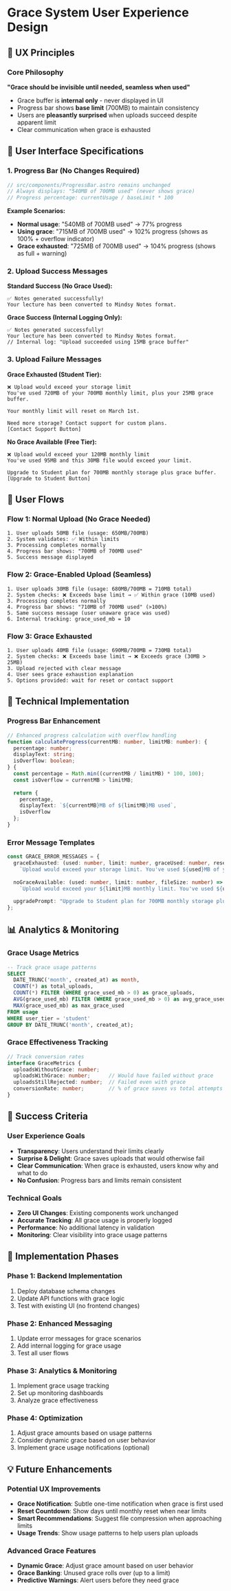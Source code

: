 # Grace System User Experience Design

## 🎯 UX Principles

### Core Philosophy
**"Grace should be invisible until needed, seamless when used"**

- Grace buffer is **internal only** - never displayed in UI
- Progress bar shows **base limit** (700MB) to maintain consistency
- Users are **pleasantly surprised** when uploads succeed despite apparent limit
- Clear communication when grace is exhausted

## 📱 User Interface Specifications

### 1. Progress Bar (No Changes Required)
```typescript
// src/components/ProgressBar.astro remains unchanged
// Always displays: "540MB of 700MB used" (never shows grace)
// Progress percentage: currentUsage / baseLimit * 100
```

**Example Scenarios:**
- **Normal usage**: "540MB of 700MB used" → 77% progress
- **Using grace**: "715MB of 700MB used" → 102% progress (shows as 100% + overflow indicator)
- **Grace exhausted**: "725MB of 700MB used" → 104% progress (shows as full + warning)

### 2. Upload Success Messages

**Standard Success (No Grace Used):**
```
✅ Notes generated successfully!
Your lecture has been converted to Mindsy Notes format.
```

**Grace Success (Internal Logging Only):**
```
✅ Notes generated successfully!
Your lecture has been converted to Mindsy Notes format.
// Internal log: "Upload succeeded using 15MB grace buffer"
```

### 3. Upload Failure Messages

**Grace Exhausted (Student Tier):**
```
❌ Upload would exceed your storage limit
You've used 720MB of your 700MB monthly limit, plus your 25MB grace buffer.

Your monthly limit will reset on March 1st.

Need more storage? Contact support for custom plans.
[Contact Support Button]
```

**No Grace Available (Free Tier):**
```
❌ Upload would exceed your 120MB monthly limit
You've used 95MB and this 30MB file would exceed your limit.

Upgrade to Student plan for 700MB monthly storage plus grace buffer.
[Upgrade to Student Button]
```

## 🔄 User Flows

### Flow 1: Normal Upload (No Grace Needed)
```
1. User uploads 50MB file (usage: 650MB/700MB)
2. System validates: ✅ Within limits
3. Processing completes normally
4. Progress bar shows: "700MB of 700MB used"
5. Success message displayed
```

### Flow 2: Grace-Enabled Upload (Seamless)
```
1. User uploads 30MB file (usage: 680MB/700MB = 710MB total)
2. System checks: ❌ Exceeds base limit → ✅ Within grace (10MB used)
3. Processing completes normally  
4. Progress bar shows: "710MB of 700MB used" (>100%)
5. Same success message (user unaware grace was used)
6. Internal tracking: grace_used_mb = 10
```

### Flow 3: Grace Exhausted
```
1. User uploads 40MB file (usage: 690MB/700MB = 730MB total)
2. System checks: ❌ Exceeds base limit → ❌ Exceeds grace (30MB > 25MB)
3. Upload rejected with clear message
4. User sees grace exhaustion explanation
5. Options provided: wait for reset or contact support
```

## 🔧 Technical Implementation

### Progress Bar Enhancement
```typescript
// Enhanced progress calculation with overflow handling
function calculateProgress(currentMB: number, limitMB: number): {
  percentage: number;
  displayText: string;
  isOverflow: boolean;
} {
  const percentage = Math.min((currentMB / limitMB) * 100, 100);
  const isOverflow = currentMB > limitMB;
  
  return {
    percentage,
    displayText: `${currentMB}MB of ${limitMB}MB used`,
    isOverflow
  };
}
```

### Error Message Templates
```typescript
const GRACE_ERROR_MESSAGES = {
  graceExhausted: (used: number, limit: number, graceUsed: number, resetDate: string) => 
    `Upload would exceed your storage limit. You've used ${used}MB of your ${limit}MB monthly limit, plus your ${graceUsed}MB grace buffer. Your limit resets on ${resetDate}.`,
    
  noGraceAvailable: (used: number, limit: number, fileSize: number) =>
    `Upload would exceed your ${limit}MB monthly limit. You've used ${used}MB and this ${fileSize}MB file would exceed your limit.`,
    
  upgradePrompt: "Upgrade to Student plan for 700MB monthly storage plus grace buffer."
};
```

## 📊 Analytics & Monitoring

### Grace Usage Metrics
```sql
-- Track grace usage patterns
SELECT 
  DATE_TRUNC('month', created_at) as month,
  COUNT(*) as total_uploads,
  COUNT(*) FILTER (WHERE grace_used_mb > 0) as grace_uploads,
  AVG(grace_used_mb) FILTER (WHERE grace_used_mb > 0) as avg_grace_used,
  MAX(grace_used_mb) as max_grace_used
FROM usage 
WHERE user_tier = 'student'
GROUP BY DATE_TRUNC('month', created_at);
```

### Grace Effectiveness Tracking
```typescript
// Track conversion rates
interface GraceMetrics {
  uploadsWithoutGrace: number;
  uploadsWithGrace: number;      // Would have failed without grace
  uploadsStillRejected: number;  // Failed even with grace
  conversionRate: number;        // % of grace saves vs total attempts
}
```

## 🎯 Success Criteria

### User Experience Goals
- **Transparency**: Users understand their limits clearly
- **Surprise & Delight**: Grace saves uploads that would otherwise fail
- **Clear Communication**: When grace is exhausted, users know why and what to do
- **No Confusion**: Progress bars and limits remain consistent

### Technical Goals
- **Zero UI Changes**: Existing components work unchanged
- **Accurate Tracking**: All grace usage is properly logged
- **Performance**: No additional latency in validation
- **Monitoring**: Clear visibility into grace usage patterns

## 🚀 Implementation Phases

### Phase 1: Backend Implementation
1. Deploy database schema changes
2. Update API functions with grace logic
3. Test with existing UI (no frontend changes)

### Phase 2: Enhanced Messaging
1. Update error messages for grace scenarios
2. Add internal logging for grace usage
3. Test all user flows

### Phase 3: Analytics & Monitoring
1. Implement grace usage tracking
2. Set up monitoring dashboards
3. Analyze grace effectiveness

### Phase 4: Optimization
1. Adjust grace amounts based on usage patterns
2. Consider dynamic grace based on user behavior
3. Implement grace usage notifications (optional)

## 💡 Future Enhancements

### Potential UX Improvements
- **Grace Notification**: Subtle one-time notification when grace is first used
- **Reset Countdown**: Show days until monthly reset when near limits
- **Smart Recommendations**: Suggest file compression when approaching limits
- **Usage Trends**: Show usage patterns to help users plan uploads

### Advanced Grace Features
- **Dynamic Grace**: Adjust grace amount based on user behavior
- **Grace Banking**: Unused grace rolls over (up to a limit)
- **Predictive Warnings**: Alert users before they need grace